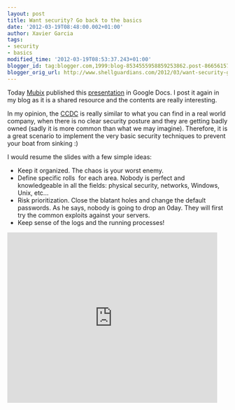 ```yaml
---
layout: post
title: Want security? Go back to the basics
date: '2012-03-19T08:48:00.002+01:00'
author: Xavier Garcia
tags:
- security
- basics
modified_time: '2012-03-19T08:53:37.243+01:00'
blogger_id: tag:blogger.com,1999:blog-8534555958859253862.post-8665615733312034020
blogger_orig_url: http://www.shellguardians.com/2012/03/want-security-go-back-to-basics.html
---
```

Today [Mubix](https://twitter.com/#%21/mubix) published this [presentation](http://www.room362.com/blog/2012/3/19/how-to-win-ccdc-slides.html) in Google Docs. I post it again in my blog as it is a shared resource and the contents are really interesting.

In my opinion, the [CCDC](http://www.nationalccdc.org/) is really similar to what you can find in a real world company, when there is no clear security posture and they are getting badly owned (sadly it is more common than what we may imagine). Therefore, it is a great scenario to implement the very basic security techniques to prevent your boat from sinking :)

I would resume the slides with a few simple ideas:
* Keep it organized. The chaos is your worst enemy.
* Define specific rolls  for each area. Nobody is perfect and knowledgeable in all the fields: physical security, networks, Windows, Unix, etc...
* Risk prioritization. Close the blatant holes and change the default passwords. As he says, nobody is going to drop an 0day. They will first try the common exploits against your servers.
* Keep sense of the logs and the running processes!

<iframe allowfullscreen="true" frameborder="0" height="389" mozallowfullscreen="true" src="https://docs.google.com/presentation/embed?id=1pPXLg3KqwSMLRCNRfows5QnVI2mLjSmll5vN2WHMFJg&amp;start=false&amp;loop=false&amp;delayms=3000" webkitallowfullscreen="true" width="480"></iframe>
